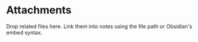 # Attachments
Drop related files here. Link them into notes using the file path or Obsidian's embed syntax.
